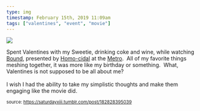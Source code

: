 ```yaml
---
type: img
timestamp: February 15th, 2019 11:09am
tags: ["valentines", "event", "movie"]
---
```

<img src="https://saturdayxiii.github.io/media/media/182828395039.gif"/>
                                                                                          
Spent Valentines with my Sweetie, drinking coke and wine, while watching <a href="https://en.wikipedia.org/wiki/Bound_(1996_film)" target="_blank">Bound</a>, presented by <a href="https://www.facebook.com/HOMO-CIDAL-215031542009836/" target="_blank">Homo-cidal</a> at the <a href="http://www.metrocinema.org" target="_blank">Metro</a>.  All of my favorite things meshing together, it was more like my birthday or something.  What, Valentines is not supposed to be all about me?  <br/><br/>I wish I had the ability to take my simplistic thoughts and make them engaging like the movie did.
 
                                    
                
                
                
                
                                
<small>source: https://saturdayxiii.tumblr.com/post/182828395039</small>
